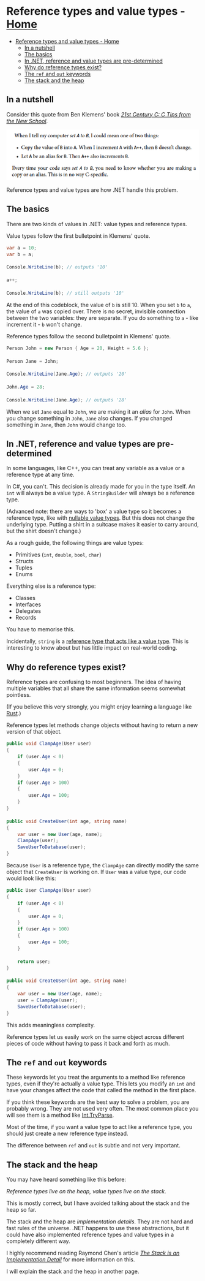 # Reference types and value types - [Home](../index.md)

- [Reference types and value types - Home](#reference-types-and-value-types---home)
  - [In a nutshell](#in-a-nutshell)
  - [The basics](#the-basics)
  - [In .NET, reference and value types are pre-determined](#in-net-reference-and-value-types-are-pre-determined)
  - [Why do reference types exist?](#why-do-reference-types-exist)
  - [The `ref` and `out` keywords](#the-ref-and-out-keywords)
  - [The stack and the heap](#the-stack-and-the-heap)

## In a nutshell

Consider this quote from Ben Klemens' book *[21st Century C: C Tips from the New School](https://www.amazon.co.uk/21st-Century-Tips-New-School/dp/1449327141)*.

![image](../!images/ref-types-and-val-types.png)

Reference types and value types are how .NET handle this problem.

## The basics

There are two kinds of values in .NET: value types and reference types.

Value types follow the first bulletpoint in Klemens' quote.

```csharp
var a = 10;
var b = a;

Console.WriteLine(b); // outputs '10'

a++;

Console.WriteLine(b); // still outputs '10'
```

At the end of this codeblock, the value of `b` is still 10. When you set `b` to `a`, the value of `a` was copied over. There is no secret, invisible connection between the two variables: they are separate. If you do something to `a` - like increment it - `b` won't change.

Reference types follow the second bulletpoint in Klemens' quote.

```csharp
Person John = new Person { Age = 20, Height = 5.6 };

Person Jane = John;

Console.WriteLine(Jane.Age); // outputs '20'

John.Age = 28;

Console.WriteLine(Jane.Age); // outputs '28'
```

When we set `Jane` equal to `John`, we are making it an *alias* for `John`.
When you change something in `John`, `Jane` also changes. If you changed something in `Jane`, then `John` would change too.

## In .NET, reference and value types are pre-determined

In some languages, like C++, you can treat any variable as a value or a reference type at any time.

In C#, you can't. This decision is already made for you in the type itself. An `int` will always be a value type. A `StringBuilder` will always be a reference type.

(Advanced note: there are ways to 'box' a value type so it becomes a reference type, like with [nullable value types](https://docs.microsoft.com/en-us/dotnet/csharp/language-reference/builtin-types/nullable-value-types). But this does not change the underlying type. Putting a shirt in a suitcase makes it easier to carry around, but the shirt doesn't change.)

As a rough guide, the following things are value types:

- Primitives (`int`, `double`, `bool`, `char`)
- Structs
- Tuples
- Enums

Everything else is a reference type:

- Classes
- Interfaces
- Delegates
- Records

You have to memorise this.

Incidentally, `string` is a [reference type that acts like a value type](https://stackoverflow.com/questions/636932/in-c-why-is-string-a-reference-type-that-behaves-like-a-value-type). This is interesting to know about but has little impact on real-world coding.

## Why do reference types exist?

Reference types are confusing to most beginners. The idea of having multiple variables that all share the same information seems somewhat pointless.

(If you believe this very strongly, you might enjoy learning a language like [Rust](https://www.rust-lang.org/).)

Reference types let methods change objects without having to return a new version of that object.

```csharp
public void ClampAge(User user)
{
    if (user.Age < 0)
    {
        user.Age = 0;
    }
    if (user.Age > 100)
    {
        user.Age = 100;
    }
}

public void CreateUser(int age, string name)
{
    var user = new User(age, name);
    ClampAge(user);
    SaveUserToDatabase(user);
}
```

Because `User` is a reference type, the `ClampAge` can directly modify the same object that `CreateUser` is working on. If `User` was a value type, our code would look like this:

```csharp
public User ClampAge(User user)
{
    if (user.Age < 0)
    {
        user.Age = 0;
    }
    if (user.Age > 100)
    {
        user.Age = 100;
    }

    return user;
}

public void CreateUser(int age, string name)
{
    var user = new User(age, name);
    user = ClampAge(user);
    SaveUserToDatabase(user);
}
```

This adds meaningless complexity.

Reference types let us easily work on the same object across different pieces of code without having to pass it back and forth as much.

## The `ref` and `out` keywords

These keywords let you treat the arguments to a method like reference types, even if they're actually a value type. This lets you modify an `int` and have your changes affect the code that called the method in the first place.

If you think these keywords are the best way to solve a problem, you are probably wrong. They are not used very often. The most common place you will see them is a method like [Int.TryParse](https://docs.microsoft.com/en-us/dotnet/api/system.int32.tryparse?view=net-5.0).

Most of the time, if you want a value type to act like a reference type, you should just create a new reference type instead.

The difference between `ref` and `out` is subtle and not very important.

## The stack and the heap

You may have heard something like this before:

*Reference types live on the heap, value types live on the stack.*

This is mostly correct, but I have avoided talking about the stack and the heap so far.

The stack and the heap are *implementation details*. They are not hard and fast rules of the universe. .NET happens to use these abstractions, but it could have also implemented reference types and value types in a completely different way.

I highly recommend reading Raymond Chen's article [*The Stack is an Implementation Detail*](https://docs.microsoft.com/en-us/archive/blogs/ericlippert/the-stack-is-an-implementation-detail-part-one) for more information on this.

I will explain the stack and the heap in another page.
